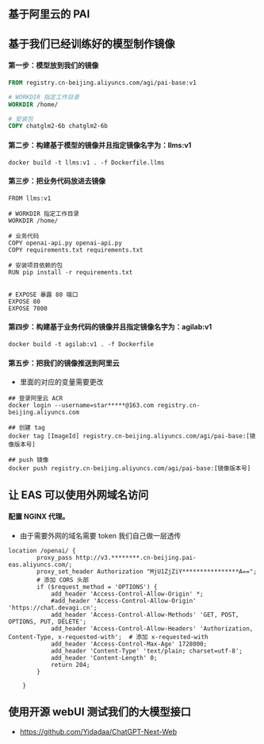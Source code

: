 ## 基于阿里云的 PAI

## 基于我们已经训练好的模型制作镜像


#### 第一步：模型放到我们的镜像

```dockerfile
FROM registry.cn-beijing.aliyuncs.com/agi/pai-base:v1

# WORKDIR 指定工作目录
WORKDIR /home/

# 安装包
COPY chatglm2-6b chatglm2-6b
```

#### 第二步：构建基于模型的镜像并且指定镜像名字为：llms:v1
```
docker build -t llms:v1 . -f Dockerfile.llms
```

#### 第三步：把业务代码放进去镜像
```
FROM llms:v1

# WORKDIR 指定工作目录
WORKDIR /home/

# 业务代码
COPY openai-api.py openai-api.py
COPY requirements.txt requirements.txt

# 安装项目依赖的包
RUN pip install -r requirements.txt


# EXPOSE 暴露 80 端口
EXPOSE 80
EXPOSE 7000
```

#### 第四步：构建基于业务代码的镜像并且指定镜像名字为：agilab:v1
```
docker build -t agilab:v1 . -f Dockerfile
```

#### 第五步：把我们的镜像推送到阿里云

* 里面的对应的变量需要更改

```
## 登录阿里云 ACR
docker login --username=star*****@163.com registry.cn-beijing.aliyuncs.com

## 创建 tag
docker tag [ImageId] registry.cn-beijing.aliyuncs.com/agi/pai-base:[镜像版本号]

## push 镜像
docker push registry.cn-beijing.aliyuncs.com/agi/pai-base:[镜像版本号]
```


## 让 EAS 可以使用外网域名访问

#### 配置 NGINX 代理。

* 由于需要外网的域名需要 token 我们自己做一层透传

```
location /openai/ {
        proxy_pass http://v3.********.cn-beijing.pai-eas.aliyuncs.com/;
        proxy_set_header Authorization "MjU1ZjZiY****************A==";
        # 添加 CORS 头部
        if ($request_method = 'OPTIONS') {
            add_header 'Access-Control-Allow-Origin' *;
            #add_header 'Access-Control-Allow-Origin' 'https://chat.devagi.cn';
            add_header 'Access-Control-Allow-Methods' 'GET, POST, OPTIONS, PUT, DELETE';
            add_header 'Access-Control-Allow-Headers' 'Authorization, Content-Type, x-requested-with';  # 添加 x-requested-with
            add_header 'Access-Control-Max-Age' 1728000;
            add_header 'Content-Type' 'text/plain; charset=utf-8';
            add_header 'Content-Length' 0;
            return 204;
        }

    }

```


## 使用开源 webUI 测试我们的大模型接口

* https://github.com/Yidadaa/ChatGPT-Next-Web


